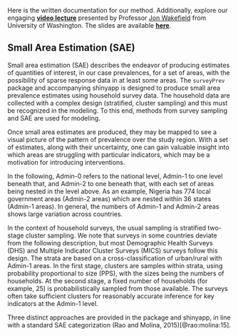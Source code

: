 Here is the written documentation for our method. Additionally, explore our engaging [**video lecture**](../overview/youtube_method_lecture.md) presented by Professor <a href="https://faculty.washington.edu/jonno/" target="_blank">Jon Wakefield</a> from University of Washington. The slides are available [**here**](../overview/sae_slides.md).

## Small Area Estimation (SAE)

Small area estimation (SAE) describes the endeavor of producing estimates of quantities of interest, in our case prevalences, for a set of areas, with the possibility of sparse response data in at least some areas. The `surveyPrev` package and accompanying shinyapp is designed to produce small area prevalence estimates using household survey data. The household data are collected with a complex design (stratified, cluster sampling) and this must be recognized in the modeling. To this end, methods from survey sampling and SAE are used for modeling.

Once small area estimates are produced, they may be mapped to see a visual picture of the pattern of prevalence over the study region. With a set of estimates, along with their uncertainty, one can gain valuable insight into which areas are struggling with particular indicators, which may be a motivation for introducing interventions.

In the following, Admin-0 refers to the national level, Admin-1 to one level beneath that, and Admin-2 to one beneath that, with each set of areas being nested in the level above. As an example, Nigeria has 774 local government areas (Admin-2 areas) which are nested within 36 states (Admin-1 areas). In general, the numbers of Admin-1 and Admin-2 areas shows large variation across countries.

In the context of household surveys, the usual sampling is stratified two-stage cluster sampling. We note that surveys in some countries deviate from the following description, but most Demographic Health Surveys (DHS) and Multiple Indicator Cluster Surveys (MICS) surveys follow this design. The strata are based on a cross-classification of urban/rural with Admin-1 areas. In the first stage, clusters are samples within strata, using probability proportional to size (PPS), with the sizes being the numbers of households. At the second stage, a fixed number of households (for example, 25) is probabilistically sampled from those available. The surveys often take sufficient clusters for reasonably accurate inference for key indicators at the Admin-1 level.

Three distinct approaches are provided in the package and shinyapp, in line with a standard SAE categorization (Rao and Molina, 2015)[@rao:molina:15].